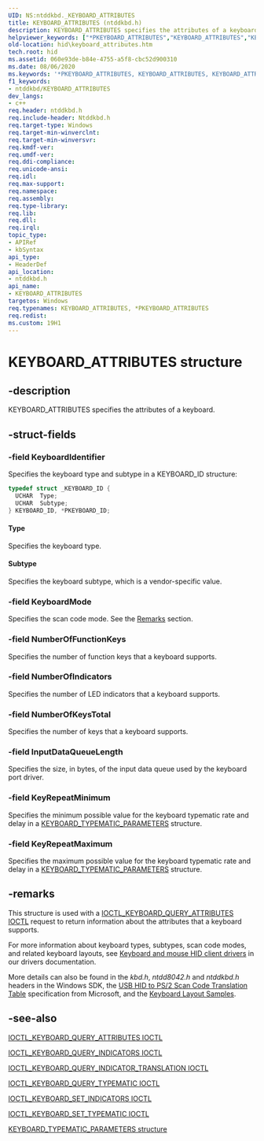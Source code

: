 ```yaml
---
UID: NS:ntddkbd._KEYBOARD_ATTRIBUTES
title: KEYBOARD_ATTRIBUTES (ntddkbd.h)
description: KEYBOARD_ATTRIBUTES specifies the attributes of a keyboard.
helpviewer_keywords: ["*PKEYBOARD_ATTRIBUTES","KEYBOARD_ATTRIBUTES","KEYBOARD_ATTRIBUTES structure [Human Input Devices]","PKEYBOARD_ATTRIBUTES","PKEYBOARD_ATTRIBUTES structure pointer [Human Input Devices]","hid.keyboard_attributes","kref_430bedf0-40bc-4d93-b382-3fe4c69fcbb5.xml","ntddkbd/KEYBOARD_ATTRIBUTES","ntddkbd/PKEYBOARD_ATTRIBUTES"]
old-location: hid\keyboard_attributes.htm
tech.root: hid
ms.assetid: 060e93de-b84e-4755-a5f8-cbc52d900310
ms.date: 08/06/2020
ms.keywords: '*PKEYBOARD_ATTRIBUTES, KEYBOARD_ATTRIBUTES, KEYBOARD_ATTRIBUTES structure [Human Input Devices], PKEYBOARD_ATTRIBUTES, PKEYBOARD_ATTRIBUTES structure pointer [Human Input Devices], hid.keyboard_attributes, kref_430bedf0-40bc-4d93-b382-3fe4c69fcbb5.xml, ntddkbd/KEYBOARD_ATTRIBUTES, ntddkbd/PKEYBOARD_ATTRIBUTES'
f1_keywords:
- ntddkbd/KEYBOARD_ATTRIBUTES
dev_langs:
- c++
req.header: ntddkbd.h
req.include-header: Ntddkbd.h
req.target-type: Windows
req.target-min-winverclnt: 
req.target-min-winversvr: 
req.kmdf-ver: 
req.umdf-ver: 
req.ddi-compliance: 
req.unicode-ansi: 
req.idl: 
req.max-support: 
req.namespace: 
req.assembly: 
req.type-library: 
req.lib: 
req.dll: 
req.irql: 
topic_type:
- APIRef
- kbSyntax
api_type:
- HeaderDef
api_location:
- ntddkbd.h
api_name:
- KEYBOARD_ATTRIBUTES
targetos: Windows
req.typenames: KEYBOARD_ATTRIBUTES, *PKEYBOARD_ATTRIBUTES
req.redist: 
ms.custom: 19H1
---
```


# KEYBOARD_ATTRIBUTES structure

## -description

KEYBOARD_ATTRIBUTES specifies the attributes of a keyboard.

## -struct-fields

### -field KeyboardIdentifier

Specifies the keyboard type and subtype in a KEYBOARD_ID structure:

```cpp
typedef struct _KEYBOARD_ID {
  UCHAR  Type;
  UCHAR  Subtype;
} KEYBOARD_ID, *PKEYBOARD_ID;
```

#### Type

Specifies the keyboard type.

#### Subtype

Specifies the keyboard subtype, which is a vendor-specific value.

### -field KeyboardMode

Specifies the scan code mode. See the [Remarks](#-remarks)  section.

### -field NumberOfFunctionKeys

Specifies the number of function keys that a keyboard supports.

### -field NumberOfIndicators

Specifies the number of LED indicators that a keyboard supports.

### -field NumberOfKeysTotal

Specifies the number of keys that a keyboard supports.

### -field InputDataQueueLength

Specifies the size, in bytes, of the input data queue used by the keyboard port driver.

### -field KeyRepeatMinimum

Specifies the minimum possible value for the keyboard typematic rate and delay in a [KEYBOARD_TYPEMATIC_PARAMETERS](ns-ntddkbd-keyboard_typematic_parameters.md) structure.

### -field KeyRepeatMaximum

Specifies the maximum possible value for the keyboard typematic rate and delay in a [KEYBOARD_TYPEMATIC_PARAMETERS](ns-ntddkbd-keyboard_typematic_parameters.md) structure.

## -remarks

This structure is used with a [IOCTL_KEYBOARD_QUERY_ATTRIBUTES IOCTL](ni-ntddkbd-ioctl_keyboard_query_attributes.md) request to return information about the attributes that a keyboard supports.

For more information about keyboard types, subtypes, scan code modes, and related keyboard layouts, see [Keyboard and mouse HID client drivers](https://docs.microsoft.com/windows-hardware/drivers/hid/keyboard-and-mouse-hid-client-drivers) in our drivers documentation.

More details can also be found in the *kbd.h*, *ntdd8042.h* and *ntddkbd.h* headers in the Windows SDK, the [USB HID to PS/2 Scan Code Translation Table](http://download.microsoft.com/download/1/6/1/161ba512-40e2-4cc9-843a-923143f3456c/translate.pdf) specification from Microsoft, and the [Keyboard Layout Samples](https://docs.microsoft.com/samples/microsoft/windows-driver-samples/keyboard-layout-samples/).

## -see-also

[IOCTL_KEYBOARD_QUERY_ATTRIBUTES IOCTL](ni-ntddkbd-ioctl_keyboard_query_attributes.md)

[IOCTL_KEYBOARD_QUERY_INDICATORS IOCTL](ni-ntddkbd-ioctl_keyboard_query_indicators.md)

[IOCTL_KEYBOARD_QUERY_INDICATOR_TRANSLATION IOCTL](ni-ntddkbd-ioctl_keyboard_query_indicator_translation.md)

[IOCTL_KEYBOARD_QUERY_TYPEMATIC IOCTL](ni-ntddkbd-ioctl_keyboard_query_typematic.md)

[IOCTL_KEYBOARD_SET_INDICATORS IOCTL](ni-ntddkbd-ioctl_keyboard_set_indicators.md)

[IOCTL_KEYBOARD_SET_TYPEMATIC IOCTL](ni-ntddkbd-ioctl_keyboard_set_typematic.md)

[KEYBOARD_TYPEMATIC_PARAMETERS structure](ns-ntddkbd-keyboard_typematic_parameters.md)
